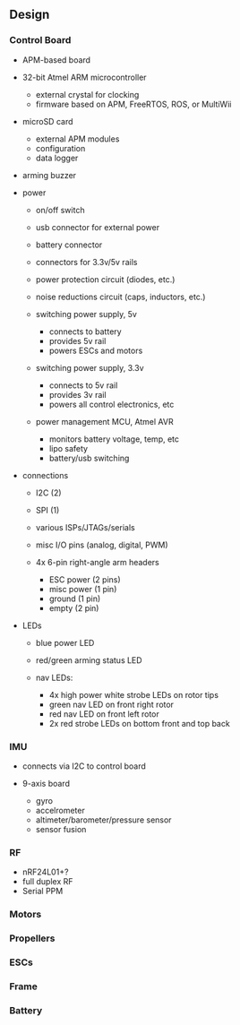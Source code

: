 ## Design
### Control Board
- APM-based board

- 32-bit Atmel ARM microcontroller
    - external crystal for clocking
    - firmware based on APM, FreeRTOS, ROS, or MultiWii

- microSD card
    - external APM modules
    - configuration
    - data logger

- arming buzzer

- power
    - on/off switch
    - usb connector for external power
    - battery connector
    - connectors for 3.3v/5v rails
    - power protection circuit (diodes, etc.)
    - noise reductions circuit (caps, inductors, etc.)

    - switching power supply, 5v
        - connects to battery
        - provides 5v rail
        - powers ESCs and motors
    
    - switching power supply, 3.3v
        - connects to 5v rail
        - provides 3v rail
        - powers all control electronics, etc

    - power management MCU, Atmel AVR
        - monitors battery voltage, temp, etc
        - lipo safety
        - battery/usb switching

- connections
    - I2C (2)
    - SPI (1)
    - various ISPs/JTAGs/serials
    - misc I/O pins (analog, digital, PWM)

    - 4x 6-pin right-angle arm headers
        - ESC power (2 pins)
        - misc power (1 pin)
        - ground (1 pin)
        - empty (2 pin)

- LEDs
    - blue power LED
    - red/green arming status LED

    - nav LEDs:
        - 4x high power white strobe LEDs on rotor tips
        - green nav LED on front right rotor
        - red nav LED on front left rotor
        - 2x red strobe LEDs on bottom front and top back

### IMU
- connects via I2C to control board

- 9-axis board
    - gyro
    - accelrometer
    - altimeter/barometer/pressure sensor
    - sensor fusion

### RF
- nRF24L01+?
- full duplex RF
- Serial PPM

### Motors

### Propellers

### ESCs

### Frame

### Battery